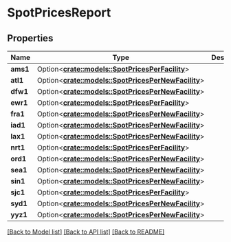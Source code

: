 # SpotPricesReport

## Properties

Name | Type | Description | Notes
------------ | ------------- | ------------- | -------------
**ams1** | Option<[**crate::models::SpotPricesPerFacility**](SpotPricesPerFacility.md)> |  | [optional]
**atl1** | Option<[**crate::models::SpotPricesPerNewFacility**](SpotPricesPerNewFacility.md)> |  | [optional]
**dfw1** | Option<[**crate::models::SpotPricesPerNewFacility**](SpotPricesPerNewFacility.md)> |  | [optional]
**ewr1** | Option<[**crate::models::SpotPricesPerFacility**](SpotPricesPerFacility.md)> |  | [optional]
**fra1** | Option<[**crate::models::SpotPricesPerNewFacility**](SpotPricesPerNewFacility.md)> |  | [optional]
**iad1** | Option<[**crate::models::SpotPricesPerNewFacility**](SpotPricesPerNewFacility.md)> |  | [optional]
**lax1** | Option<[**crate::models::SpotPricesPerNewFacility**](SpotPricesPerNewFacility.md)> |  | [optional]
**nrt1** | Option<[**crate::models::SpotPricesPerFacility**](SpotPricesPerFacility.md)> |  | [optional]
**ord1** | Option<[**crate::models::SpotPricesPerNewFacility**](SpotPricesPerNewFacility.md)> |  | [optional]
**sea1** | Option<[**crate::models::SpotPricesPerNewFacility**](SpotPricesPerNewFacility.md)> |  | [optional]
**sin1** | Option<[**crate::models::SpotPricesPerNewFacility**](SpotPricesPerNewFacility.md)> |  | [optional]
**sjc1** | Option<[**crate::models::SpotPricesPerFacility**](SpotPricesPerFacility.md)> |  | [optional]
**syd1** | Option<[**crate::models::SpotPricesPerNewFacility**](SpotPricesPerNewFacility.md)> |  | [optional]
**yyz1** | Option<[**crate::models::SpotPricesPerNewFacility**](SpotPricesPerNewFacility.md)> |  | [optional]

[[Back to Model list]](../README.md#documentation-for-models) [[Back to API list]](../README.md#documentation-for-api-endpoints) [[Back to README]](../README.md)


